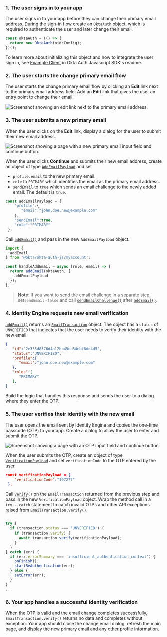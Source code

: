 ### 1. The user signs in to your app

The user signs in to your app before they can change their primary email address. During the sign-in flow create an `OktaAuth` object, which is required to authenticate the user and later change their email.

```javascript
const oktaAuth = (() => {
  return new OktaAuth(oidcConfig);
})();
```

 To learn more about initializing this object and how to integrate the user sign in, see [Example Client](https://github.com/okta/okta-auth-js#example-client) in Okta Auth Javascript SDK's readme.

### 2. The user starts the change primary email flow

The user starts the change primary email flow by clicking an **Edit** link next to the primary email address field. Add an **Edit** link that gives the user an entry point to change their email.

<div class="half border">

![Screenshot showing an edit link next to the primary email address.](/img/pwd-optional/pwd-optional-react-change-primary-email-edit-email.png)

<!-- Source image: https://www.figma.com/file/YH5Zhzp66kGCglrXQUag2E/%F0%9F%93%8A-Updated-Diagrams-for-Dev-Docs?node-id=2606%3A2463  pwd-optional-react-change-primary-email-edit-email -->

</div>

### 3. The user submits a new primary email

When the user clicks on the **Edit** link, display a dialog for the user to submit their new email address.

<div class="half border">

![Screenshot showing a page with a new primary email input field and continue button.](/img/pwd-optional/pwd-optional-react-change-primary-email-submit-email.png)

<!-- Source image: https://www.figma.com/file/YH5Zhzp66kGCglrXQUag2E/%F0%9F%93%8A-Updated-Diagrams-for-Dev-Docs?node-id=2584%3A2577  pwd-optional-react-change-primary-email-submit-email -->

</div>

When the user clicks **Continue** and submits their new email address, create an object of type [`AddEmailPayload`](https://github.com/okta/okta-auth-js/blob/master/docs/myaccount/modules.md#addemailpayload) and set

* `profile.email` to the new primary email.
* `role` to `PRIMARY` which identifies the email as the primary email address.
* `sendEmail` to `true` which sends an email challenge to the newly added email. The default is `true`.

```javascript
const addEmailPayload = {
    "profile":{
       "email":"john.doe.new@example.com"
    },
    "sendEmail":true,
    "role":"PRIMARY"
 };
```

Call [`addEmail()`](https://github.com/okta/okta-auth-js/blob/master/docs/myaccount/modules.md#addemail) and pass in the new `AddEmailPayload` object.

```javascript
import {
  addEmail
} from '@okta/okta-auth-js/myaccount';

const handleAddEmail = async (role, email) => {
  return addEmail(oktaAuth, {
    addEmailPayload
  });
};
```

>**Note**: If you want to send the email challenge in a separate step, set`sendEmail`=`false` and call [`sendEmailChallenge()`](https://github.com/okta/okta-auth-js/blob/master/docs/myaccount/modules.md#sendemailchallenge) after [`addEmail()`](https://github.com/okta/okta-auth-js/blob/master/docs/myaccount/modules.md#addemail).

### 4. Identity Engine requests new email verification

[`addEmail()`](https://github.com/okta/okta-auth-js/blob/master/docs/myaccount/modules.md#addemail) returns an [`EmailTransaction`](https://github.com/okta/okta-auth-js/blob/master/docs/myaccount/classes/EmailTransaction.md) object. The object has a `status` of `UNVERIFIED` that indicates that the user needs to verify their identity with the new email.

```json
{
   "id":"2e355d8376d4a12bb45ed54ebf8dd4d5",
   "status":"UNVERIFIED",
   "profile":{
      "email":"john.doe.new@example.com"
   },
   "roles":[
      "PRIMARY"
   ],
}
```

Build the logic that handles this response and sends the user to a dialog where they enter the OTP.

### 5. The user verifies their identity with the new email

The user opens the email sent by Identity Engine and copies the one-time passcode (OTP) to your app. Create a dialog to allow the user to enter and submit the OTP.

<div class="half border">

![Screenshot showing a page with an OTP input field and continue button.](/img/pwd-optional/pwd-optional-react-change-primary-email-verify-email.png)

<!-- Source image: https://www.figma.com/file/YH5Zhzp66kGCglrXQUag2E/%F0%9F%93%8A-Updated-Diagrams-for-Dev-Docs?node-id=2584%3A2605  pwd-optional-react-change-primary-email-verify-email -->

</div>

When the user submits the OTP, create an object of type [`VerificationPayload`](https://github.com/okta/okta-auth-js/blob/master/docs/myaccount/modules.md#VerificationPayload) and set `verificationCode` to the OTP entered by the user.

```json
const verificationPayload = {
    "verificationCode":"197277"
 };
```

Call [`verify()`](https://github.com/okta/okta-auth-js/blob/master/docs/myaccount/classes/EmailTransaction.md#verify) on the `EmailTransaction` returned from the previous step and pass in the new `VerificationPayload` object. Wrap the method call in a `try...catch` statement to catch invalid OTPs and other API exceptions raised from `EmailTransaction.verify()`.

```javascript
...
try {
  if (transaction.status === 'UNVERIFIED') {
    if (transaction.verify) {
      await transaction.verify(verificationPayload);
    }
  }
} catch (err) {
  if (err.errorSummary === 'insufficient_authentication_context') {
    onFinish();
    startReAuthentication(err);
  } else {
    setError(err);
  }
}
...
```

### 6. Your app handles a successful identity verification

When the OTP is valid and the email change completes successfully, `EmailTransaction.verify()` returns no data and completes without exception. Your app should close the change email dialog, refresh the main page, and display the new primary email and any other profile information.
